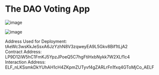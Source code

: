 # The DAO Voting App

![image](https://github.com/Itzanjubee/aelf-vote/assets/170098537/28809913-4756-40ca-9b1a-000087f92039)

![image](https://github.com/Itzanjubee/aelf-vote/assets/170098537/22bd10ae-04a2-47ff-ac44-1a3e3c3733db)

Address Used for Deployment: tAeWc3wsKkJeSsxA6JzYzhN8V3zqweyEA9L5Gkv8Bif1tLjA2  
Contract Address: LP9D12iW5hC1FmKJ5YpzJPoeQ5C7hgFtiHxbNykk7W2XLf1c4  
Interaction Address: ELF_nLKSsmkDkYUhAH1cH4ZKpmZUTyvf4gZARLrFn1fxq4GToMjCo_AELF  
